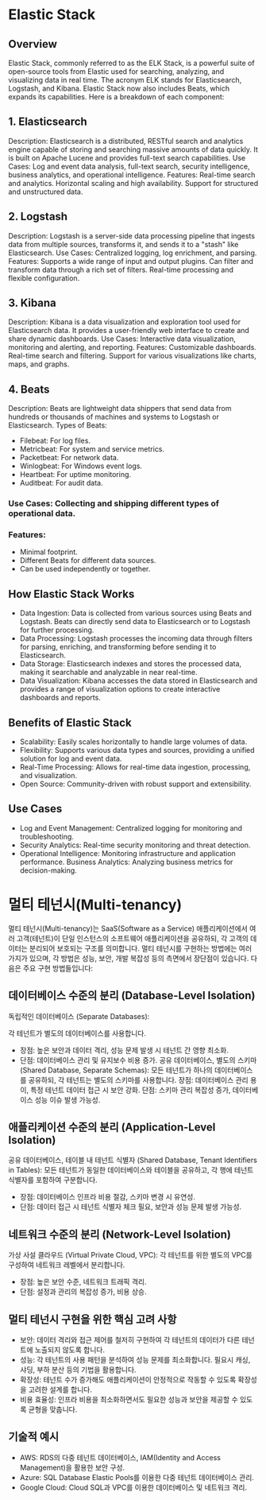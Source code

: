 # Elastic Stack
## Overview
Elastic Stack, commonly referred to as the ELK Stack, is a powerful suite of open-source tools from Elastic used for searching, analyzing, and visualizing data in real time. The acronym ELK stands for Elasticsearch, Logstash, and Kibana. Elastic Stack now also includes Beats, which expands its capabilities. Here is a breakdown of each component:

## 1. Elasticsearch
Description: Elasticsearch is a distributed, RESTful search and analytics engine capable of storing and searching massive amounts of data quickly. It is built on Apache Lucene and provides full-text search capabilities.
Use Cases: Log and event data analysis, full-text search, security intelligence, business analytics, and operational intelligence.
Features:
Real-time search and analytics.
Horizontal scaling and high availability.
Support for structured and unstructured data.
## 2. Logstash
Description: Logstash is a server-side data processing pipeline that ingests data from multiple sources, transforms it, and sends it to a "stash" like Elasticsearch.
Use Cases: Centralized logging, log enrichment, and parsing.
Features:
Supports a wide range of input and output plugins.
Can filter and transform data through a rich set of filters.
Real-time processing and flexible configuration.
## 3. Kibana
Description: Kibana is a data visualization and exploration tool used for Elasticsearch data. It provides a user-friendly web interface to create and share dynamic dashboards.
Use Cases: Interactive data visualization, monitoring and alerting, and reporting.
Features:
Customizable dashboards.
Real-time search and filtering.
Support for various visualizations like charts, maps, and graphs.
## 4. Beats
Description: Beats are lightweight data shippers that send data from hundreds or thousands of machines and systems to Logstash or Elasticsearch.
Types of Beats:
- Filebeat: For log files.
- Metricbeat: For system and service metrics.
- Packetbeat: For network data.
- Winlogbeat: For Windows event logs.
- Heartbeat: For uptime monitoring.
- Auditbeat: For audit data.
### Use Cases: Collecting and shipping different types of operational data.
### Features:
- Minimal footprint.
- Different Beats for different data sources.
- Can be used independently or together.
## How Elastic Stack Works
- Data Ingestion: Data is collected from various sources using Beats and Logstash. Beats can directly send data to Elasticsearch or to Logstash for further processing.
- Data Processing: Logstash processes the incoming data through filters for parsing, enriching, and transforming before sending it to Elasticsearch.
- Data Storage: Elasticsearch indexes and stores the processed data, making it searchable and analyzable in near real-time.
- Data Visualization: Kibana accesses the data stored in Elasticsearch and provides a range of visualization options to create interactive dashboards and reports.
## Benefits of Elastic Stack
- Scalability: Easily scales horizontally to handle large volumes of data.
- Flexibility: Supports various data types and sources, providing a unified solution for log and event data.
- Real-Time Processing: Allows for real-time data ingestion, processing, and visualization.
- Open Source: Community-driven with robust support and extensibility.
## Use Cases
- Log and Event Management: Centralized logging for monitoring and troubleshooting.
- Security Analytics: Real-time security monitoring and threat detection.
- Operational Intelligence: Monitoring infrastructure and application performance.
Business Analytics: Analyzing business metrics for decision-making.

# 멀티 테넌시(Multi-tenancy)
멀티 테넌시(Multi-tenancy)는 SaaS(Software as a Service) 애플리케이션에서 여러 고객(테넌트)이 단일 인스턴스의 소프트웨어 애플리케이션을 공유하되, 각 고객의 데이터는 분리되어 보호되는 구조를 의미합니다. 멀티 테넌시를 구현하는 방법에는 여러 가지가 있으며, 각 방법은 성능, 보안, 개발 복잡성 등의 측면에서 장단점이 있습니다. 다음은 주요 구현 방법들입니다:

## 데이터베이스 수준의 분리 (Database-Level Isolation)
독립적인 데이터베이스 (Separate Databases):

각 테넌트가 별도의 데이터베이스를 사용합니다.
- 장점: 높은 보안과 데이터 격리, 성능 문제 발생 시 테넌트 간 영향 최소화.
- 단점: 데이터베이스 관리 및 유지보수 비용 증가.
공유 데이터베이스, 별도의 스키마 (Shared Database, Separate Schemas):
모든 테넌트가 하나의 데이터베이스를 공유하되, 각 테넌트는 별도의 스키마를 사용합니다.
장점: 데이터베이스 관리 용이, 특정 테넌트 데이터 접근 시 보안 강화.
단점: 스키마 관리 복잡성 증가, 데이터베이스 성능 이슈 발생 가능성.
## 애플리케이션 수준의 분리 (Application-Level Isolation)
공유 데이터베이스, 테이블 내 테넌트 식별자 (Shared Database, Tenant Identifiers in Tables):
모든 테넌트가 동일한 데이터베이스와 테이블을 공유하고, 각 행에 테넌트 식별자를 포함하여 구분합니다.
- 장점: 데이터베이스 인프라 비용 절감, 스키마 변경 시 유연성.
- 단점: 데이터 접근 시 테넌트 식별자 체크 필요, 보안과 성능 문제 발생 가능성.
## 네트워크 수준의 분리 (Network-Level Isolation)
가상 사설 클라우드 (Virtual Private Cloud, VPC):
각 테넌트를 위한 별도의 VPC를 구성하여 네트워크 레벨에서 분리합니다.
- 장점: 높은 보안 수준, 네트워크 트래픽 격리.
- 단점: 설정과 관리의 복잡성 증가, 비용 상승.
## 멀티 테넌시 구현을 위한 핵심 고려 사항
- 보안: 데이터 격리와 접근 제어를 철저히 구현하여 각 테넌트의 데이터가 다른 테넌트에 노출되지 않도록 합니다.
- 성능: 각 테넌트의 사용 패턴을 분석하여 성능 문제를 최소화합니다. 필요시 캐싱, 샤딩, 부하 분산 등의 기법을 활용합니다.
- 확장성: 테넌트 수가 증가해도 애플리케이션이 안정적으로 작동할 수 있도록 확장성을 고려한 설계를 합니다.
- 비용 효율성: 인프라 비용을 최소화하면서도 필요한 성능과 보안을 제공할 수 있도록 균형을 맞춥니다.
## 기술적 예시
- AWS: RDS의 다중 테넌트 데이터베이스, IAM(Identity and Access Management)을 활용한 보안 구성.
- Azure: SQL Database Elastic Pools를 이용한 다중 테넌트 데이터베이스 관리.
- Google Cloud: Cloud SQL과 VPC를 이용한 데이터베이스 및 네트워크 격리.
